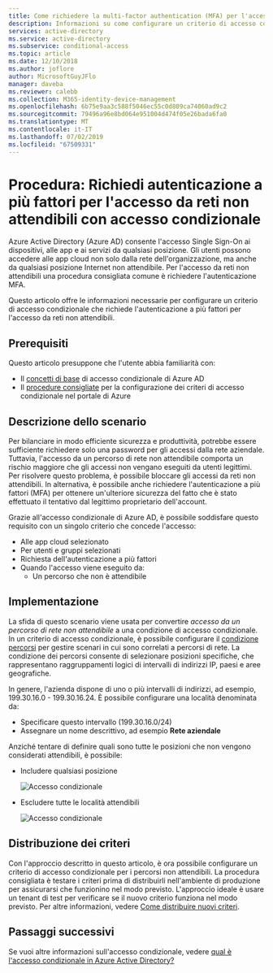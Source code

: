 ```yaml
---
title: Come richiedere la multi-factor authentication (MFA) per l'accesso da reti non attendibili con accesso condizionale di Azure Active Directory (Azure AD) | Microsoft Docs
description: Informazioni su come configurare un criterio di accesso condizionale in Azure Active Directory (Azure AD) per i tentativi di accesso da reti non attendibili.
services: active-directory
ms.service: active-directory
ms.subservice: conditional-access
ms.topic: article
ms.date: 12/10/2018
ms.author: joflore
author: MicrosoftGuyJFlo
manager: daveba
ms.reviewer: calebb
ms.collection: M365-identity-device-management
ms.openlocfilehash: 6b75e9aa3c588f5046ec55c0d809ca74060ad9c2
ms.sourcegitcommit: 79496a96e8bd064e951004d474f05e26bada6fa0
ms.translationtype: MT
ms.contentlocale: it-IT
ms.lasthandoff: 07/02/2019
ms.locfileid: "67509331"
---
```

# <a name="how-to-require-mfa-for-access-from-untrusted-networks-with-conditional-access"></a>Procedura: Richiedi autenticazione a più fattori per l'accesso da reti non attendibili con accesso condizionale   

Azure Active Directory (Azure AD) consente l'accesso Single Sign-On ai dispositivi, alle app e ai servizi da qualsiasi posizione. Gli utenti possono accedere alle app cloud non solo dalla rete dell'organizzazione, ma anche da qualsiasi posizione Internet non attendibile. Per l'accesso da reti non attendibili una procedura consigliata comune è richiedere l'autenticazione MFA.

Questo articolo offre le informazioni necessarie per configurare un criterio di accesso condizionale che richiede l'autenticazione a più fattori per l'accesso da reti non attendibili. 

## <a name="prerequisites"></a>Prerequisiti

Questo articolo presuppone che l'utente abbia familiarità con: 

- Il [concetti di base](overview.md) di accesso condizionale di Azure AD 
- Il [procedure consigliate](best-practices.md) per la configurazione dei criteri di accesso condizionale nel portale di Azure

## <a name="scenario-description"></a>Descrizione dello scenario

Per bilanciare in modo efficiente sicurezza e produttività, potrebbe essere sufficiente richiedere solo una password per gli accessi dalla rete aziendale. Tuttavia, l'accesso da un percorso di rete non attendibile comporta un rischio maggiore che gli accessi non vengano eseguiti da utenti legittimi. Per risolvere questo problema, è possibile bloccare gli accessi da reti non attendibili. In alternativa, è possibile anche richiedere l'autenticazione a più fattori (MFA) per ottenere un'ulteriore sicurezza del fatto che è stato effettuato il tentativo dal legittimo proprietario dell'account. 

Grazie all'accesso condizionale di Azure AD, è possibile soddisfare questo requisito con un singolo criterio che concede l'accesso: 

- Alle app cloud selezionato
- Per utenti e gruppi selezionati  
- Richiesta dell'autenticazione a più fattori 
- Quando l'accesso viene eseguito da: 
   - Un percorso che non è attendibile

## <a name="implementation"></a>Implementazione

La sfida di questo scenario viene usata per convertire *accesso da un percorso di rete non attendibile* a una condizione di accesso condizionale. In un criterio di accesso condizionale, è possibile configurare il [condizione percorsi](location-condition.md) per gestire scenari in cui sono correlati a percorsi di rete. La condizione dei percorsi consente di selezionare posizioni specifiche, che rappresentano raggruppamenti logici di intervalli di indirizzi IP, paesi e aree geografiche.  

In genere, l'azienda dispone di uno o più intervalli di indirizzi, ad esempio, 199.30.16.0 - 199.30.16.24.
È possibile configurare una località denominata da:

- Specificare questo intervallo (199.30.16.0/24) 
- Assegnare un nome descrittivo, ad esempio **Rete aziendale** 

Anziché tentare di definire quali sono tutte le posizioni che non vengono considerati attendibili, è possibile:

- Includere qualsiasi posizione 

   ![Accesso condizionale](./media/untrusted-networks/02.png)

- Escludere tutte le località attendibili 

   ![Accesso condizionale](./media/untrusted-networks/01.png)

## <a name="policy-deployment"></a>Distribuzione dei criteri

Con l'approccio descritto in questo articolo, è ora possibile configurare un criterio di accesso condizionale per i percorsi non attendibili. La procedura consigliata è testare i criteri prima di distribuirli nell'ambiente di produzione per assicurarsi che funzionino nel modo previsto. L'approccio ideale è usare un tenant di test per verificare se il nuovo criterio funziona nel modo previsto. Per altre informazioni, vedere [Come distribuire nuovi criteri](best-practices.md#how-should-you-deploy-a-new-policy). 

## <a name="next-steps"></a>Passaggi successivi

Se vuoi altre informazioni sull'accesso condizionale, vedere [qual è l'accesso condizionale in Azure Active Directory?](../active-directory-conditional-access-azure-portal.md)
